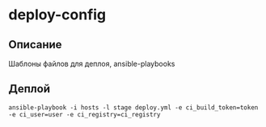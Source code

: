 # deploy-config
## Описание
Шаблоны файлов для деплоя, ansible-playbooks
## Деплой
```shell
ansible-playbook -i hosts -l stage deploy.yml -e ci_build_token=token -e ci_user=user -e ci_registry=ci_registry
```